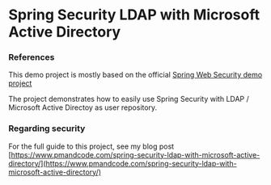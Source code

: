 # Spring Security LDAP with Microsoft Active Directory

### References
This demo project is mostly based on the official [Spring Web Security demo project](https://spring.io/guides/gs/securing-web/)	

The project demonstrates how to easily use Spring Security with LDAP / Microsoft Active Directoy as user repository.

### Regarding security 

For the full guide to this project, see my blog post [https://www.pmandcode.com/spring-security-ldap-with-microsoft-active-directory/](https://www.pmandcode.com/spring-security-ldap-with-microsoft-active-directory/)

